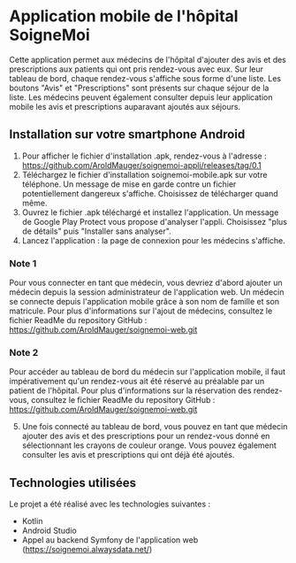 # Application mobile de l'hôpital SoigneMoi

Cette application permet aux médecins de l'hôpital d'ajouter des avis et des prescriptions aux patients qui ont pris rendez-vous avec eux. Sur leur tableau de bord, chaque rendez-vous s'affiche sous forme d'une liste.
Les boutons "Avis" et "Prescriptions" sont présents sur chaque séjour de la liste. Les médecins peuvent également consulter depuis leur application mobile les avis et prescriptions auparavant ajoutés aux séjours.

## Installation sur votre smartphone Android

1. Pour afficher le fichier d'installation .apk, rendez-vous à l'adresse : https://github.com/AroldMauger/soignemoi-appli/releases/tag/0.1
2. Téléchargez le fichier d'installation soignemoi-mobile.apk sur votre téléphone. Un message de mise en garde contre un fichier potentiellement dangereux s'affiche. Choisissez de télécharger quand même.
3. Ouvrez le fichier .apk téléchargé et installez l'application. Un message de Google Play Protect vous propose d'analyser l'appli. Choisissez "plus de détails" puis "Installer sans analyser".
4. Lancez l'application : la page de connexion pour les médecins s'affiche.
   
### Note 1
Pour vous connecter en tant que médecin, vous devriez d'abord ajouter un médecin depuis la session administrateur de l'application web. Un médecin se connecte depuis l'application mobile grâce à son nom de famille et son matricule. Pour plus d'informations sur l'ajout de médecins, consultez le fichier ReadMe du repository GitHub : https://github.com/AroldMauger/soignemoi-web.git

### Note 2
Pour accéder au tableau de bord du médecin sur l'application mobile, il faut impérativement qu'un rendez-vous ait été réservé au préalable par un patient de l'hôpital. Pour plus d'informations sur la réservation des rendez-vous, consultez le fichier ReadMe du repository GitHub : https://github.com/AroldMauger/soignemoi-web.git

5. Une fois connecté au tableau de bord, vous pouvez en tant que médecin ajouter des avis et des prescriptions pour un rendez-vous donné en sélectionnant les crayons de couleur orange. Vous pouvez également consulter les avis et prescriptions qui ont déjà été ajoutés.
   
## Technologies utilisées

Le projet a été réalisé avec les technologies suivantes :

- Kotlin 
- Android Studio 
- Appel au backend Symfony de l'application web (https://soignemoi.alwaysdata.net/)

